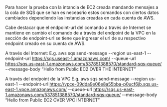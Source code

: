 Para hacer la prueba con la intancia de EC2 creada mandando mensajes a la cola de SQS que se han es neceasrio estos comandos con
ciertos datos cambiados dependiendo las instancias creadas en cada cuenta de AWS.

Cabe destacar que el endpoint-url del comando a través de Internet se mantiene en cambio
el comando de a través del endpoint de la VPC en la sección de endpoint-url se tiene que ingresar el url de su respectivo endpoint creado 
en su cuenta de AWS.

A través del Internet: 
E.g. aws sqs send-message
--region us-east-1
--endpoint-url https://sqs.useast-1.amazonaws.com/
--queue-url https://sqs.us-east-1.amazonaws.com/537851388570/standard-sqs-queue/
--message-body “Hello from Public EC2 OVER THE INTERNET”

A través del endpoint de la VPC
E.g. aws sqs send-message
--region us-east-1
--endpoint-url https://vpce-09dda9e06e8a55bba-p0ucf6jb.sqs.us-east-1.vpce.amazonaws.com/
--queue-url https://sqs.us-east-1.amazonaws.com/537851388570/standard-sqs-queue/
--message-body “Hello from Public EC2 OVER VPC INTERNET”

